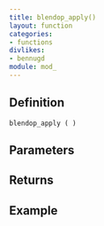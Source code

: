 ```yaml
---
title: blendop_apply()
layout: function
categories:
- functions
divlikes:
- bennugd
module: mod_
---
```


## Definition

    blendop_apply ( )

## Parameters

## Returns

## Example
